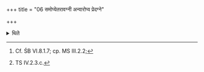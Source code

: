 +++
title = "06 समोप्येतरावग्नी अन्वारोप्य प्रेदग्ने"

+++

<details><summary>थिते</summary>

6. Having poured both the other fires in an earthen vessel, then having placed them behind the fire in the pan on the cart,[^1] he goes out with predagne jyotiṣmān.[^2]   

[^1]: Cf. ŚB VI.8.1.7; cp. MS III.2.2;   

[^2]: TS IV.2.3.c.  

</details>
